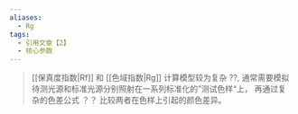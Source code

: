 ```yaml
---
aliases:
  - Rg
tags:
  - 引用文章【2】
  - 核心参数
---
```


> [[保真度指数|Rf]] 和 [[色域指数|Rg]] 计算模型较为复杂 ??,  通常需要模拟待测光源和标准光源分别照射在一系列标准化的”测试色样“上， 再通过复杂的色差公式 ？？ 比较两者在色样上引起的颜色差异。

